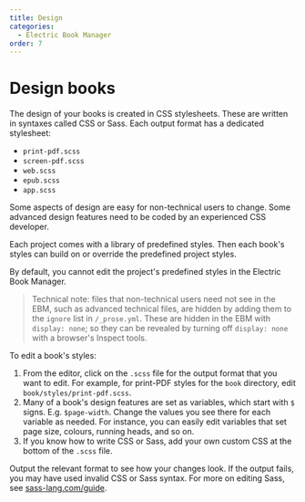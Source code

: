 ```yaml
---
title: Design
categories:
  - Electric Book Manager
order: 7
---
```


# Design books

The design of your books is created in CSS stylesheets. These are written in syntaxes called CSS or Sass. Each output format has a dedicated stylesheet:

- `print-pdf.scss`
- `screen-pdf.scss`
- `web.scss`
- `epub.scss`
- `app.scss`

Some aspects of design are easy for non-technical users to change. Some advanced design features need to be coded by an experienced CSS developer.

Each project comes with a library of predefined styles. Then each book's styles can build on or override the predefined project styles.

By default, you cannot edit the project's predefined styles in the Electric Book Manager.

> Technical note: files that non-technical users need not see in the EBM, such as advanced technical files, are hidden by adding them to the `ignore` list in `/_prose.yml`. These are hidden in the EBM with `display: none`; so they can be revealed by turning off `display: none` with a browser's Inspect tools.

To edit a book's styles:

1. From the editor, click on the `.scss` file for the output format that you want to edit. For example, for print-PDF styles for the `book` directory, edit `book/styles/print-pdf.scss`.
2. Many of a book's design features are set as variables, which start with `$` signs. E.g. `$page-width`. Change the values you see there for each variable as needed. For instance, you can easily edit variables that set page size, colours, running heads, and so on.
3. If you know how to write CSS or Sass, add your own custom CSS at the bottom of the `.scss` file.

Output the relevant format to see how your changes look. If the output fails, you may have used invalid CSS or Sass syntax. For more on editing Sass, see [sass-lang.com/guide](http://sass-lang.com/guide).
